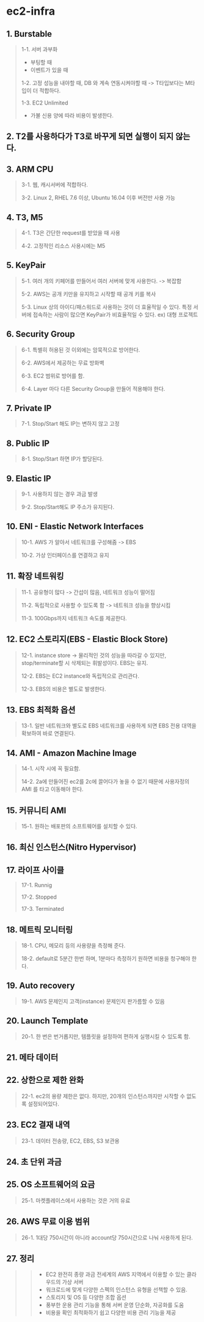# ec2-infra

## 1. Burstable

> 1-1. 서버 과부화
> - 부팅할 때
> - 이벤트가 있을 때
>
> 1-2. 고정 성능을 내야할 때, DB 와 계속 연동시켜야할 때 -> T타입보다는 M타입이 더 적합하다.
>
> 1-3. EC2 Unlimited
> - 가불 신용 양에 따라 비용이 발생한다.


## 2. T2를 사용하다가 T3로 바꾸게 되면 실행이 되지 않는다.


## 3. ARM CPU

> 3-1. 웹, 캐시서버에 적합하다.
>
> 3-2. Linux 2, RHEL 7.6 이상, Ubuntu 16.04 이후 버전만 사용 가능


## 4. T3, M5

> 4-1. T3은 간단한 request를 받았을 때 사용
>
> 4-2. 고정적인 리소스 사용시에는 M5


## 5. KeyPair

> 5-1. 여러 개의 키페어를 만들어서 여러 서버에 맞게 사용한다. -> 복잡함
>
> 5-2. AWS는 공개 키만을 유지하고 시작할 때 공개 키를 복사
>
> 5-3. Linux 상의 아이디/패스워드로 사용하는 것이 더 효율적일 수 있다. 특정 서버에 접속하는 사람이 많으면 KeyPair가 비효율적일 수 있다. ex) 대형 프로젝트


## 6. Security Group

> 6-1. 특별히 허용된 것 이외에는 암묵적으로 방어한다.
>
> 6-2. AWS에서 제공하는 무료 방화벽
>
> 6-3. EC2 범위로 방어를 함.
> 
> 6-4. Layer 마다 다른 Security Group을 만들어 적용해야 한다.


## 7. Private IP

> 7-1. Stop/Start 해도 IP는 변하지 않고 고정


## 8. Public IP

> 8-1. Stop/Start 하면 IP가 할당된다.


## 9. Elastic IP

> 9-1. 사용하지 않는 경우 과금 발생
>
> 9-2. Stop/Start해도 IP 주소가 유지된다.


## 10. ENI - Elastic Network Interfaces

> 10-1. AWS 가 알아서 네트워크를 구성해줌 -> EBS
>
> 10-2. 가상 인터페이스를 연결하고 유지


## 11. 확장 네트워킹

> 11-1. 공유형이 많다 -> 간섭이 많음, 네트워크 성능이 떨어짐
>
> 11-2. 독립적으로 사용할 수 있도록 함 -> 네트워크 성능을 향상시킴
>
> 11-3. 100Gbps까지 네트워크 속도를 제공한다.


## 12. EC2 스토리지(EBS - Elastic Block Store)

> 12-1. instance store -> 물리적인 것의 성능을 따라갈 수 있지만, stop/terminate할 시 삭제되는 휘발성이다. EBS는 유지.
>
> 12-2. EBS는 EC2 instance와 독립적으로 관리관다.
>
> 12-3. EBS의 비용은 별도로 발생한다.


## 13. EBS 최적화 옵션

> 13-1. 일반 네트워크와 별도로 EBS 네트워크를 사용하게 되면 EBS	전용 대역을 확보하여 바로 연결된다.


## 14. AMI - Amazon Machine Image

> 14-1. 시작 시에 꼭 필요함.
>
> 14-2. 2a에 만들어진 ec2를 2c에 끌어다가 놓을 수 없기 때문에 사용자정의 AMI 를 타고 이동해야 한다.


## 15. 커뮤니티 AMI

> 15-1. 원하는 배포판의 소프트웨어를 설치할 수 있다.


## 16. 최신 인스턴스(Nitro Hypervisor)


## 17. 라이프 사이클

> 17-1. Runnig
>
> 17-2. Stopped
>
> 17-3. Terminated


## 18. 메트릭 모니터링

> 18-1. CPU, 메모리 등의 사용량을 측정해 준다.
>
> 18-2. default로 5분간 한번 하며, 1분마다 측정하기 원하면 비용을 청구해야 한다.


## 19. Auto recovery

> 19-1. AWS 문제인지 고객(instance) 문제인지 판가름할 수 있음


## 20. Launch Template

> 20-1. 한 번은 번거롭지만, 템플릿을 설정하여 편하게 실행시킬 수 있도록 함.


## 21. 메타 데이터


## 22. 상한으로 제한 완화

> 22-1. ec2의 용량 제한은 없다. 하지만, 20개의 인스턴스까지만 시작할 수 없도록 설정되어있다.


## 23. EC2 결재 내역

> 23-1. 데이터 전송량, EC2, EBS, S3 보관용


## 24. 초 단위 과금


## 25. OS 소프트웨어의 요금

> 25-1. 마켓플레이스에서 사용하는 것은 거의 유료


## 26. AWS 무료 이용 범위

> 26-1. 1대당 750시간이 아니라 account당 750시간으로 나눠 사용하게 된다.


## 27. 정리

>> - EC2 완전히 종량 과금 전세계의 AWS 지역에서 이용할 수 있는 클라우드의 가상 서버
>> - 워크로드에 맞게 다양한 스펙의 인스턴스 유형을 선책할 수 있음.
>> - 스토리지 및 OS 등 다양한 조합 옵션
>> - 풍부한 운용 관리 기능을 통해 서버 운영 단순화, 자공화를 도움
>> - 비용을 확인 최적화하기 쉽고 다양한 비용 관리 기능을 제공

